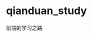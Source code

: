 # qianduan_study
前端的学习之路

<!-- # vue注册全局组件的方式 -->
<!-- 用require.context的方式获取文件
用vue.use的方式注册全局组件，避免一个一个的import -->
